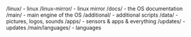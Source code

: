 /linux/ - linux
/linux-mirror/ - linux mirror
/docs/ - the OS documentation
/main/ - main engine of the OS
/additional/ - additional scripts
/data/ - pictures, logos, sounds
/apps/ - sensors & apps & everything
/updates/ - updates
/main/languages/ - languages
